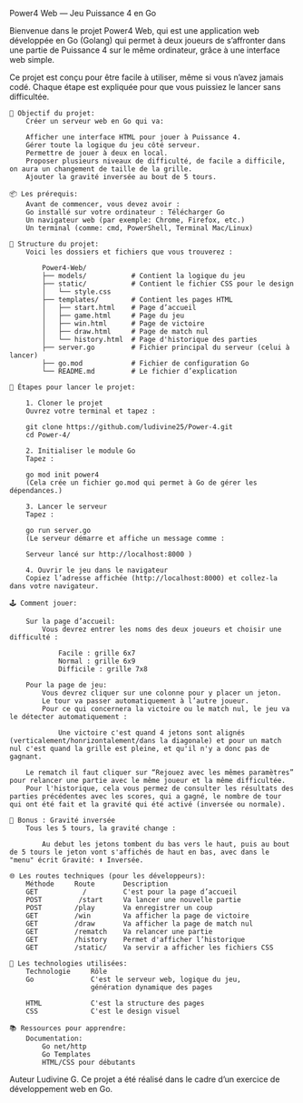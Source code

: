 Power4 Web — Jeu Puissance 4 en Go

Bienvenue dans le projet Power4 Web, qui est une application web développée en Go (Golang) qui permet à deux joueurs de s’affronter dans une partie de Puissance 4 sur le même ordinateur, grâce à une interface web simple.

Ce projet est conçu pour être facile à utiliser, même si vous n’avez jamais codé. Chaque étape est expliquée pour que vous puissiez le lancer sans difficultée.

    🧠 Objectif du projet:
        Créer un serveur web en Go qui va:

        Afficher une interface HTML pour jouer à Puissance 4.
        Gérer toute la logique du jeu côté serveur.
        Permettre de jouer à deux en local.
        Proposer plusieurs niveaux de difficulté, de facile a difficile, on aura un changement de taille de la grille.
        Ajouter la gravité inversée au bout de 5 tours.

    📦 Les prérequis:
        Avant de commencer, vous devez avoir :
        Go installé sur votre ordinateur : Télécharger Go
        Un navigateur web (par exemple: Chrome, Firefox, etc.)
        Un terminal (comme: cmd, PowerShell, Terminal Mac/Linux)

    📁 Structure du projet:
        Voici les dossiers et fichiers que vous trouverez :

            Power4-Web/
            ├── models/           # Contient la logique du jeu
            ├── static/           # Contient le fichier CSS pour le design
            │   └── style.css
            ├── templates/        # Contient les pages HTML
            │   ├── start.html    # Page d’accueil
            │   ├── game.html     # Page du jeu
            │   ├── win.html      # Page de victoire
            │   ├── draw.html     # Page de match nul
            │   └── history.html  # Page d'historique des parties
            ├── server.go         # Fichier principal du serveur (celui à lancer)
            ├── go.mod            # Fichier de configuration Go
            └── README.md         # Le fichier d’explication
    
    🚀 Étapes pour lancer le projet:

        1. Cloner le projet
        Ouvrez votre terminal et tapez :

        git clone https://github.com/ludivine25/Power-4.git
        cd Power-4/

        2. Initialiser le module Go
        Tapez :

        go mod init power4
        (Cela crée un fichier go.mod qui permet à Go de gérer les dépendances.)

        3. Lancer le serveur
        Tapez :

        go run server.go
        (Le serveur démarre et affiche un message comme :

        Serveur lancé sur http://localhost:8000 )

        4. Ouvrir le jeu dans le navigateur
        Copiez l’adresse affichée (http://localhost:8000) et collez-la dans votre navigateur.

    🕹️ Comment jouer:

        Sur la page d’accueil: 
            Vous devrez entrer les noms des deux joueurs et choisir une difficulté :

                Facile : grille 6x7
                Normal : grille 6x9
                Difficile : grille 7x8

        Pour la page de jeu:
            Vous devrez cliquer sur une colonne pour y placer un jeton. 
            Le tour va passer automatiquement à l’autre joueur.
            Pour ce qui concernera la victoire ou le match nul, le jeu va le détecter automatiquement :

                Une victoire c'est quand 4 jetons sont alignés (verticalement/honrizontalement/dans la diagonale) et pour un match nul c'est quand la grille est pleine, et qu'il n'y a donc pas de gagnant.

        Le rematch il faut cliquer sur “Rejouez avec les mêmes paramètres” pour relancer une partie avec le même joueur et la même difficultée.
        Pour l'historique, cela vous permez de consulter les résultats des parties précédentes avec les scores, qui a gagné, le nombre de tour qui ont été fait et la gravité qui été activé (inversée ou normale).

    🧲 Bonus : Gravité inversée
        Tous les 5 tours, la gravité change :

            Au debut les jetons tombent du bas vers le haut, puis au bout de 5 tours le jeton vont s'affichés de haut en bas, avec dans le "menu" écrit Gravité: ⬆️ Inversée.

    🌐 Les routes techniques (pour les développeurs):
        Méthode	    Route	    Description
        GET	          /	        C'est pour la page d’accueil
        POST	     /start	    Va lancer une nouvelle partie
        POST	    /play	    Va enregistrer un coup
        GET	        /win	    Va afficher la page de victoire
        GET	        /draw	    Va afficher la page de match nul
        GET	        /rematch	Va relancer une partie
        GET	        /history	Permet d'afficher l’historique
        GET	        /static/	Va servir a afficher les fichiers CSS

    🧱 Les technologies utilisées:
        Technologie	    Rôle
        Go	            C'est le serveur web, logique du jeu, 
                        génération dynamique des pages

        HTML	        C'est la structure des pages
        CSS	            C'est le design visuel           

    📚 Ressources pour apprendre: 
        Documentation:
            Go net/http
            Go Templates
            HTML/CSS pour débutants

Auteur
    Ludivine G. 
    Ce projet a été réalisé dans le cadre d’un exercice de développement web en Go.